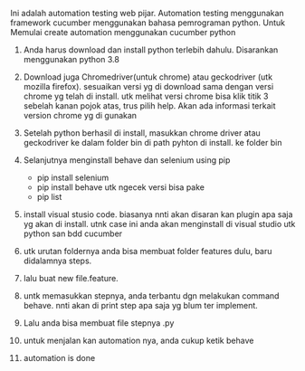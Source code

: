 Ini adalah automation testing web pijar. Automation testing menggunakan framework cucumber menggunakan bahasa pemrograman python. 
Untuk Memulai create automation menggunakan cucumber python 
1. Anda harus download dan install python terlebih dahulu. Disarankan menggunakan python 3.8
2. Download juga Chromedriver(untuk chrome) atau geckodriver (utk mozilla firefox). sesuaikan versi yg di download sama dengan versi chrome yg telah di install. utk melihat versi chrome bisa klik titik 3 sebelah kanan pojok atas, trus pilih help. Akan ada informasi terkait version chrome yg di gunakan
3. Setelah python berhasil di install, masukkan chrome driver atau geckodriver ke dalam folder bin di path pyhton di install. ke folder bin
4. Selanjutnya menginstall behave dan selenium using pip
    - pip install selenium
    - pip install behave
    utk ngecek versi bisa pake
    - pip list

5. install visual stusio code. biasanya nnti akan disaran kan plugin apa saja yg akan di install. utnk case ini anda akan menginstall di visual studio utk python san bdd cucumber
6. utk urutan foldernya anda bisa membuat folder features dulu, baru didalamnya steps.
7. lalu buat new file.feature. 
8. untk memasukkan stepnya, anda terbantu dgn melakukan command behave. nnti akan di print step apa saja yg blum ter implement. 
9. Lalu anda bisa membuat file stepnya .py
10. untuk menjalan kan automation nya, anda cukup ketik behave
11. automation is done
